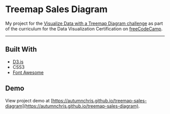 # Treemap Sales Diagram

My project for the [Visualize Data with a Treemap Diagram challenge](https://learn.freecodecamp.org/data-visualization/data-visualization-projects/visualize-data-with-a-treemap-diagram) as part of the curriculum for the Data Visualization Certification on [freeCodeCamp](https://learn.freecodecamp.org).

---

## Built With
* [D3.js](https://d3js.org)
* CSS3
* [Font Awesome](https://fontawesome.com)

## Demo

View project demo at [https://autumnchris.github.io/treemap-sales-diagram](https://autumnchris.github.io/treemap-sales-diagram).
